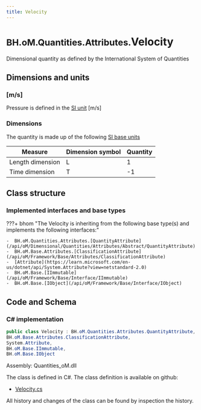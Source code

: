 ```yaml
---
title: Velocity
---
```


# <small>BH.oM.Quantities.Attributes.</small>**Velocity**

Dimensional quantity as defined by the International System of Quantities

## Dimensions and units

### [m/s]

Pressure is defined in the [SI unit](https://bhom.xyz/documentation/BHoM_oM/BHoM-Units-conventions/) [m/s]

### Dimensions

The quantity is made up of the following [SI base units](https://en.wikipedia.org/wiki/SI_base_unit)

| Measure        | Dimension symbol | Quantity |
|------------------|--------|----------|
| Length dimension |  L  |1  |
| Time dimension |  T  |-1  |


## Class structure

### Implemented interfaces and base types

???+ bhom "The Velocity is inheriting from the following base type(s) and implements the following interfaces:"

    -  BH.oM.Quantities.Attributes.[QuantityAttribute](/api/oM/Dimensional/Quantities/Attributes/Abstract/QuantityAttribute)
    -  BH.oM.Base.Attributes.[ClassificationAttribute](/api/oM/Framework/Base/Attributes/ClassificationAttribute)
    -  [Attribute](https://learn.microsoft.com/en-us/dotnet/api/System.Attribute?view=netstandard-2.0)
    -  BH.oM.Base.[IImmutable](/api/oM/Framework/Base/Interface/IImmutable)
    -  BH.oM.Base.[IObject](/api/oM/Framework/Base/Interface/IObject)




## Code and Schema

### C# implementation

``` C# title="C#"
public class Velocity : BH.oM.Quantities.Attributes.QuantityAttribute,
BH.oM.Base.Attributes.ClassificationAttribute,
System.Attribute,
BH.oM.Base.IImmutable,
BH.oM.Base.IObject
```

Assembly: Quantities_oM.dll

The class is defined in C#. The class definition is available on github:

- [Velocity.cs](https://github.com/BHoM/BHoM/blob/develop/Quantities_oM/Attributes\Velocity.cs)

All history and changes of the class can be found by inspection the history.
